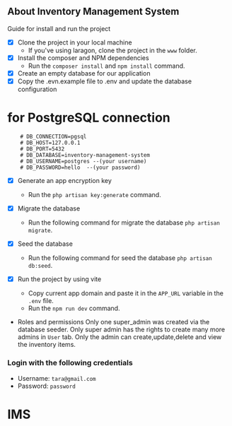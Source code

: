 ## About Inventory Management System

Guide for install and run the project

-   [x] Clone the project in your local machine
    -   If you've using laragon, clone the project in the `www` folder.
-   [x] Install the composer and NPM dependencies
    -   Run the `composer install` and `npm install` command.
-   [x] Create an empty database for our application
-   [x] Copy the .evn.example file to .env and update the database configuration

# for PostgreSQL connection

        # DB_CONNECTION=pgsql
        # DB_HOST=127.0.0.1
        # DB_PORT=5432
        # DB_DATABASE=inventory-management-system
        # DB_USERNAME=postgres --(your username)
        # DB_PASSWORD=hello  --(your password)

-   [x] Generate an app encryption key
    -   Run the `php artisan key:generate` command.
-   [x] Migrate the database
    -   Run the following command for migrate the database `php artisan migrate`.
-   [x] Seed the database
    -   Run the following command for seed the database `php artisan db:seed`.
-   [x] Run the project by using vite

    -   Copy current app domain and paste it in the `APP_URL` variable in the `.env` file.
    -   Run the `npm run dev` command.

-   Roles and permissions
    Only one super_admin was created via the database seeder.
    Only super admin has the rights to create many more admins in `User` tab.
    Only the admin can create,update,delete and view the inventory items.

### Login with the following credentials

-   Username: `tara@gmail.com`
-   Password: `password`

# IMS
